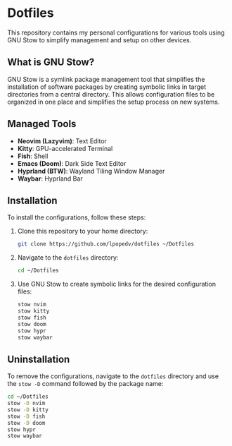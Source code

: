 # Dotfiles

This repository contains my personal configurations for various tools using GNU Stow to simplify management and setup on other devices.

## What is GNU Stow?

GNU Stow is a symlink package management tool that simplifies the installation of software packages by creating symbolic links in target directories from a central directory. This allows configuration files to be organized in one place and simplifies the setup process on new systems.

## Managed Tools

- **Neovim (Lazyvim)**: Text Editor
- **Kitty**: GPU-accelerated Terminal
- **Fish**: Shell
- **Emacs (Doom)**: Dark Side Text Editor
- **Hyprland (BTW)**: Wayland Tiling Window Manager
- **Waybar**: Hyprland Bar

## Installation

To install the configurations, follow these steps:

1. Clone this repository to your home directory:

    ```bash
    git clone https://github.com/lpopedv/dotfiles ~/Dotfiles
    ```

2. Navigate to the `dotfiles` directory:

    ```bash
    cd ~/Dotfiles
    ```

3. Use GNU Stow to create symbolic links for the desired configuration files:

    ```bash
    stow nvim
    stow kitty
    stow fish 
    stow doom 
    stow hypr
    stow waybar
    ```

## Uninstallation

To remove the configurations, navigate to the `dotfiles` directory and use the `stow -D` command followed by the package name:

```bash
cd ~/Dotfiles
stow -D nvim
stow -D kitty
stow -D fish 
stow -D doom
stow hypr
stow waybar
```
